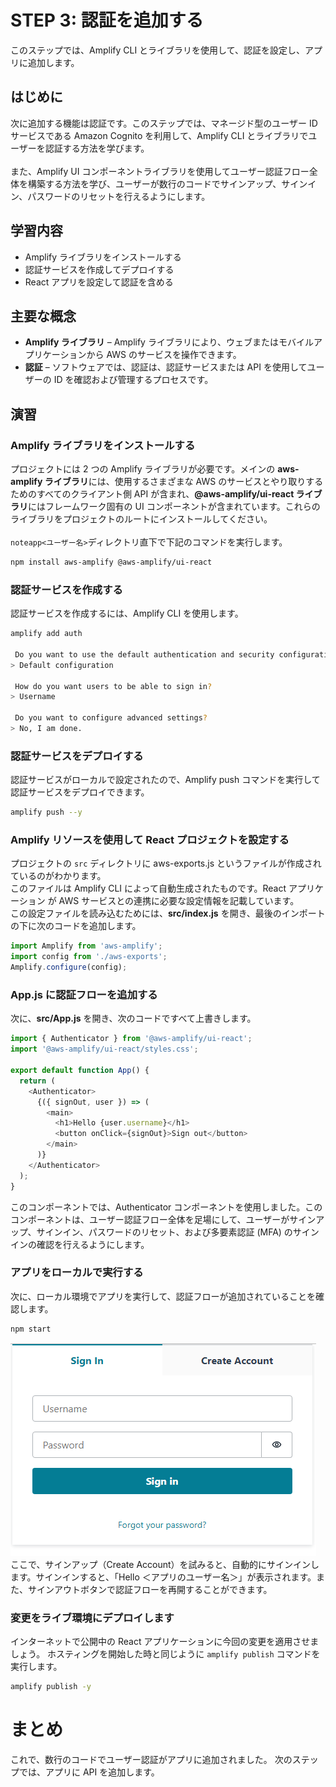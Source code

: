 # STEP 3: 認証を追加する
このステップでは、Amplify CLI とライブラリを使用して、認証を設定し、アプリに追加します。

## はじめに
次に追加する機能は認証です。このステップでは、マネージド型のユーザー ID サービスである Amazon Cognito を利用して、Amplify CLI とライブラリでユーザーを認証する方法を学びます。<br>
<br>
また、Amplify UI コンポーネントライブラリを使用してユーザー認証フロー全体を構築する方法を学び、ユーザーが数行のコードでサインアップ、サインイン、パスワードのリセットを行えるようにします。

## 学習内容
 * Amplify ライブラリをインストールする
 * 認証サービスを作成してデプロイする
 * React アプリを設定して認証を含める

## 主要な概念
* **Amplify ライブラリ** – Amplify ライブラリにより、ウェブまたはモバイルアプリケーションから AWS のサービスを操作できます。
* **認証** – ソフトウェアでは、認証は、認証サービスまたは API を使用してユーザーの ID を確認および管理するプロセスです。

## 演習
### Amplify ライブラリをインストールする
プロジェクトには 2 つの Amplify ライブラリが必要です。メインの **aws-amplify ライブラリ**には、使用するさまざまな AWS のサービスとやり取りするためのすべてのクライアント側 API が含まれ、**@aws-amplify/ui-react ライブラリ**にはフレームワーク固有の UI コンポーネントが含まれています。これらのライブラリをプロジェクトのルートにインストールしてください。<br>
<br>
`noteapp<ユーザー名>`ディレクトリ直下で下記のコマンドを実行します。
```bash
npm install aws-amplify @aws-amplify/ui-react
```

### 認証サービスを作成する
認証サービスを作成するには、Amplify CLI を使用します。
```bash
amplify add auth

 Do you want to use the default authentication and security configuration? (Use arrow keys)
> Default configuration

 How do you want users to be able to sign in?
> Username

 Do you want to configure advanced settings?
> No, I am done.

```

### 認証サービスをデプロイする
認証サービスがローカルで設定されたので、Amplify push コマンドを実行して認証サービスをデプロイできます。

```bash
amplify push --y
```

### Amplify リソースを使用して React プロジェクトを設定する

プロジェクトの `src` ディレクトリに aws-exports.js というファイルが作成されているのがわかります。<br>
このファイルは Amplify CLI によって自動生成されたものです。React アプリケーション が AWS サービスとの連携に必要な設定情報を記載しています。
<br>
この設定ファイルを読み込むためには、**src/index.js** を開き、最後のインポートの下に次のコードを追加します。

```javascript
import Amplify from 'aws-amplify';
import config from './aws-exports';
Amplify.configure(config);
```

### App.js に認証フローを追加する
次に、**src/App.js** を開き、次のコードですべて上書きします。

```javascript
import { Authenticator } from '@aws-amplify/ui-react';
import '@aws-amplify/ui-react/styles.css';

export default function App() {
  return (
    <Authenticator>
      {({ signOut, user }) => (
        <main>
          <h1>Hello {user.username}</h1>
          <button onClick={signOut}>Sign out</button>
        </main>
      )}
    </Authenticator>
  );
}
```
このコンポーネントでは、Authenticator コンポーネントを使用しました。このコンポーネントは、ユーザー認証フロー全体を足場にして、ユーザーがサインアップ、サインイン、パスワードのリセット、および多要素認証 (MFA) のサインインの確認を行えるようにします。
### アプリをローカルで実行する
次に、ローカル環境でアプリを実行して、認証フローが追加されていることを確認します。

```bash
npm start
```

![](/images/module-three_signin-demo.png)
<br>
ここで、サインアップ（Create Account）を試みると、自動的にサインインします。サインインすると、「Hello ＜アプリのユーザー名＞」が表示されます。また、サインアウトボタンで認証フローを再開することができます。

### 変更をライブ環境にデプロイします
インターネットで公開中の React アプリケーションに今回の変更を適用させましょう。
ホスティングを開始した時と同じように `amplify publish` コマンドを実行します。

```bash
amplify publish -y
```

# まとめ
これで、数行のコードでユーザー認証がアプリに追加されました。 次のステップでは、アプリに API を追加します。<br>